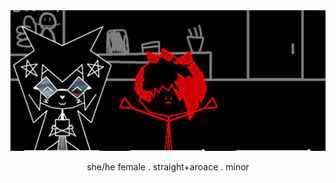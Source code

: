 
<img src="https://github.com/vibribbny/vibribbny/blob/main/%D9%84%D9%82%D8%B7%D8%A9%20%D8%B4%D8%A7%D8%B4%D8%A9%202025-10-29%20165818.png">
    <p align="center">
    she/he female . straight+aroace . minor
      
  </p>
